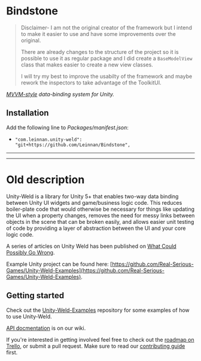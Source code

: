 # Bindstone

> Disclaimer- I am not the original creator of the framework but I intend to make it easier to use and have some improvements over the original.
> 
> There are already changes to the structure of the project so it is possible to use it as regular package and I did create a `BaseModelView` class that makes easier to create a new view classes.
> 
> I will try my best to improve the usabilty of the framework and maybe rework the inspectors to take advantage of the ToolkitUI.

*[MVVM-style](https://msdn.microsoft.com/en-us/library/hh848246.aspx) data-binding system for Unity.*

## Installation

Add the following line to *Packages/manifest.json*:
  - `"com.leinnan.unity-weld": "git+https://github.com/Leinnan/Bindstone",`

---
---
# Old description

Unity-Weld is a library for Unity 5+ that enables two-way data binding between Unity UI widgets and game/business logic code. This reduces boiler-plate code that would otherwise be necessary for things like updating the UI when a property changes, removes the need for messy links between objects in the scene that can be broken easily, and allows easier unit testing of code by providing a layer of abstraction between the UI and your core logic code.

A series of articles on Unity Weld has been published on [What Could Possibly Go Wrong](http://www.what-could-possibly-go-wrong.com/bringing-mvvm-to-unity-part-1-about-mvvm-and-unity-weld).

Example Unity project can be found here: [https://github.com/Real-Serious-Games/Unity-Weld-Examples](https://github.com/Real-Serious-Games/Unity-Weld-Examples).


## Getting started

Check out the [Unity-Weld-Examples](https://github.com/Real-Serious-Games/Unity-Weld-Examples) repository for some examples of how to use Unity-Weld.

[API docmentation](https://github.com/Real-Serious-Games/Unity-Weld/wiki) is on our wiki.

If you're interested in getting involved feel free to check out the [roadmap on Trello](https://trello.com/b/KVFUvGR0), or submit a pull request. Make sure to read our [contributing guide](CONTRIBUTING) first.

